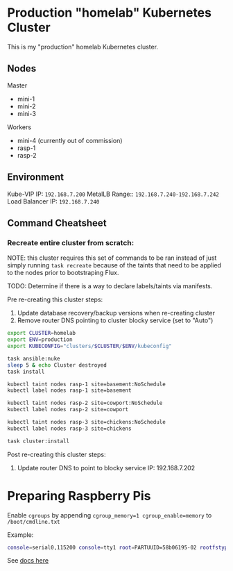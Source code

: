 # Production "homelab" Kubernetes Cluster

This is my "production" homelab Kubernetes cluster.

## Nodes

Master

- mini-1
- mini-2
- mini-3

Workers

- mini-4 (currently out of commission)
- rasp-1
- rasp-2


## Environment

Kube-VIP IP: `192.168.7.200`
MetalLB Range:: `192.168.7.240-192.168.7.242`
Load Balancer IP: `192.168.7.240`

## Command Cheatsheet

### Recreate entire cluster from scratch:

NOTE: this cluster requires this set of commands to be ran instead of just simply running `task recreate` because of the taints that need to be applied to the nodes prior to bootstraping Flux.

TODO: Determine if there is a way to declare labels/taints via manifests.

Pre re-creating this cluster steps:

1. Update database recovery/backup versions when re-creating cluster
2. Remove router DNS pointing to cluster blocky service (set to "Auto")

```bash
export CLUSTER=homelab
export ENV=production
export KUBECONFIG="clusters/$CLUSTER/$ENV/kubeconfig"

task ansible:nuke
sleep 5 & echo Cluster destroyed
task install

kubectl taint nodes rasp-1 site=basement:NoSchedule
kubectl label nodes rasp-1 site=basement

kubectl taint nodes rasp-2 site=cowport:NoSchedule
kubectl label nodes rasp-2 site=cowport

kubectl taint nodes rasp-3 site=chickens:NoSchedule
kubectl label nodes rasp-3 site=chickens

task cluster:install
```

Post re-creating this cluster steps:

1. Update router DNS to point to blocky service IP: 192.168.7.202


# Preparing Raspberry Pis

Enable `cgroups` by appending `cgroup_memory=1 cgroup_enable=memory` to `/boot/cmdline.txt`

Example:
```bash
console=serial0,115200 console=tty1 root=PARTUUID=58b06195-02 rootfstype=ext4 elevator=deadline fsck.repair=yes rootwait cgroup_memory=1 cgroup_enable=memory
```

See [docs here](https://docs.k3s.io/advanced#raspberry-pi)
